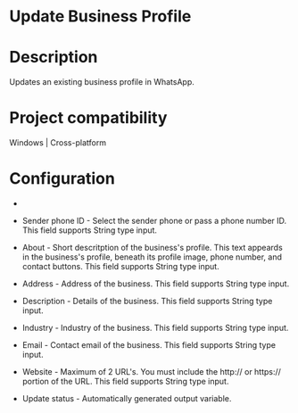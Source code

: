 ﻿# Update Business Profile

# Description

Updates an existing business profile in WhatsApp.

# Project compatibility

Windows | Cross-platform

# Configuration

* 
* Sender phone ID - Select the sender phone or pass a phone number ID. This field supports String type input.
* About - Short descritption of the business's profile. This text appeards in the business's profile, beneath its profile image, phone number, and contact buttons. This field supports String type input.
* Address - Address of the business. This field supports String type input.
* Description - Details of the business. This field supports String type input.
* Industry - Industry of the business. This field supports String type input.
* Email - Contact email of the business. This field supports String type input.
* Website - Maximum of 2 URL's. You must include the http:// or https:// portion of the URL. This field supports String type input.









* Update status - Automatically generated output variable.
